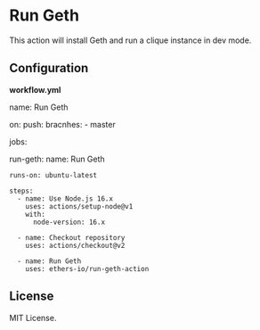 Run Geth
========

This action will install Geth and run a clique instance
in dev mode.

Configuration
-------------

**workflow.yml**

name: Run Geth

on:
  push:
    bracnhes:
      - master

jobs:

  run-geth:
    name: Run Geth

    runs-on: ubuntu-latest

    steps:
      - name: Use Node.js 16.x
        uses: actions/setup-node@v1
        with:
          node-version: 16.x

      - name: Checkout repository
        uses: actions/checkout@v2

      - name: Run Geth
        uses: ethers-io/run-geth-action

        
License
-------

MIT License.
